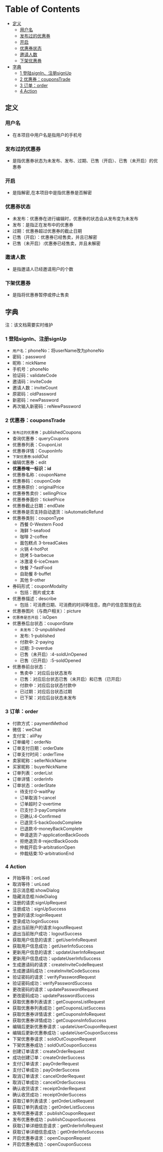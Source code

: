 [TOC]:#

# Table of Contents
- [定义](#定义)
    - [用户名](#用户名)
    - [发布过的优惠券](#发布过的优惠券)
    - [开启](#开启)
    - [优惠券状态](#优惠券状态)
    - [邀请人数](#邀请人数)
    - [下架优惠券](#下架优惠券)
- [字典](#字典)
    - [1 登陆signIn、注册signUp](#1-登陆signin注册signup)
    - [2 优惠券：couponsTrade](#2-优惠券couponstrade)
    - [3 订单：order](#3-订单order)
    - [4 Action](#4-action)


## 定义

### 用户名
- 在本项目中用户名是指用户的手机号

### 发布过的优惠券
- 是指优惠券状态为未发布、发布、过期、已售（开启）、已售（未开启）的优惠券

### 开启
- 是指解密,在本项目中是指优惠券是否解密

### 优惠券状态
- 未发布：优惠券在进行编辑时，优惠券的状态会从发布变为未发布
- 发布：是指正在发布中的优惠券
- 过期：优惠券超过优惠券的截止日期
- 已售（开启）：优惠券已经售卖，并且已解密
- 已售（未开启）:优惠券已经售卖，并且未解密

### 邀请人数
- 是指邀请人已经邀请用户的个数


### 下架优惠券
- 是指将优惠券暂停或停止售卖

## 字典

注：该文档需要实时维护

### 1 登陆signIn、注册signUp
- `用户名`：phoneNo：将userName改为phoneNo
- 密码：password
- 昵称：nickName
- 手机号：phoneNo
- 验证码：validateCode
- 邀请码：inviteCode
- 邀请人数：inviteCount
- 原密码：oldPassword
- 新密码：newPassword
- 再次输入新密码：reNewPassword

### 2 优惠券：couponsTrade
- `发布过的优惠券`：publishedCoupons
- 查询优惠券：queryCoupons
- 优惠券列表：CouponList
- 优惠券详情：CouponInfo
- `下架优惠券`:soldOut
- 编辑优惠券：edit
- **优惠券唯一标识：id**
- 优惠券名称：couponName
- 优惠券码：couponCode
- 优惠券原价：originalPrice
- 优惠券售卖价：sellingPrice
- 优惠券券面价：ticketPrice
- 优惠券截止日期：endDate
- 优惠券是否支持自动退货：isAutomaticRefund
- 优惠券类别：couponType
  - 西餐 0-Western Food
  - 海鲜 1-seafood
  - 咖啡 2-coffee
  - 面包糕点 3-breadCakes
  - 火锅 4-hotPot
  - 烧烤 5-barbecue
  - 冰激凌 6-iceCream
  - 快餐 7-fastFood
  - 自助餐 8-buffet
  - 其他 9-other
- 券码形式：couponModality
  - 包括：图片或文本
- 优惠券描述：describe
  - 包括：可消费日期、可消费的时间等信息，商户的信息暂放在此
- 优惠券图片（与商户相关）：picture
- `优惠券是否开启`：isOpen
- 优惠券后台状态：couponState
  - `未发布`：0-unpublished
  - 发布:     1-published
  - 付款中:   2-paying
  - 过期:     3-overdue
  - 已售（未开启）:4-soldUnOpened
  - 已售（已开启）:5-soldOpened
- 优惠券前台状态：
  - 售卖中：对应后台状态发布
  - 已售：对应后台状态已售（未开启）和已售（已开启）
  - 付款中：对应后台状态付款中
  - 已过期：对应后台状态过期
  - 已下架：对应后台状态未发布

### 3 订单：order
- 付款方式：paymentMethod
- 微信：weChat
- 支付宝：aliPay
- 订单编号：orderNo
- 订单支付日期：orderDate
- 订单支付时间：orderTime
- 卖家昵称：sellerNickName
- 买家昵称：buyerNickName
- 订单列表：orderList
- 订单详情：orderInfo
- 订单状态：orderState
  - 待支付:0-waitPay
  - 订单取消:1-cancel
  - 订单超时:2-overtime
  - 已支付:3-payComplete
  - 已确认:4-Confirmed
  - 已退货:5-backGoodsComplete
  - 已退款:6-moneyBackComplete
  - 申请退货:7-applicationBackGoods
  - 拒绝退货:8-rejectBackGoods
  - 仲裁开启:9-arbitrationOpen
  - 仲裁结束:10-arbitrationEnd

### 4 Action
- 开始等待：onLoad
- 取消等待：unLoad
- 显示消息框:showDialog
- 隐藏消息框:hideDialog
- 注册的请求:signUpRequest
- 注册成功：signUpSuccess
- 登录的请求:loginRequest
- 登录成功:loginSuccess
- 退出当前账户的请求:logoutRequest
- 退出当前账户成功：logoutSuccess
- 获取用户信息的请求：getUserInfoRequest
- 获取用户信息成功：getUserInfoSuccess
- 更新用户信息的请求：updateUserInfoRequest
- 更新用户信息成功：updateUserInfoSuccess
- 生成邀请码的请求：createInviteCodeRequest
- 生成邀请码成功：createInviteCodeSuccess
- 验证密码的请求：verifyPasswordRequest
- 验证密码成功：verifyPasswordSuccess
- 更改密码的请求：updatePasswordRequest
- 更改密码成功：updatePasswordSuccess
- 获取优惠券列表请求：getCouponsListRequest
- 获取优惠券列表成功：getCouponsListSuccess
- 获取优惠券详情请求：getCouponsInfoRequest
- 获取优惠券详情成功：getCouponsInfoSuccess
- 编辑后更新优惠券请求：updateUserCouponRequest
- 编辑后更新优惠券成功：updateUserCouponSuccess
- 下架优惠券请求：soldOutCouponRequest
- 下架优惠券成功：soldOutCouponSuccess
- 创建订单请求：createOrderRequest
- 成功创建订单：createOrderSuccess
- 支付订单请求：payOrderRequest
- 支付订单成功：payOrderSuccess
- 取消订单请求：cancelOrderRequest
- 取消订单成功：cancelOrderSuccess
- 确认收货请求：receiptOrderRequest
- 确认收货成功：receiptOrderSuccess
- 获取订单列表请求：getOrderListRequest
- 获取订单列表成功：getOrderListSuccess
- 发布优惠券请求：publishCouponRequest
- 发布优惠券成功：publishCouponSuccess
- 获取订单详细信息请求：getOrderInfoRequest
- 获取订单详细信息成功：getOrderInfoSuccess
- 开启优惠券请求：openCouponRequest
- 开启优惠券成功：openCouponSuccess


